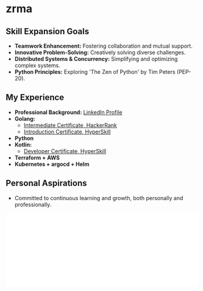 # zrma

## Skill Expansion Goals
- **Teamwork Enhancement:** Fostering collaboration and mutual support.
- **Innovative Problem-Solving:** Creatively solving diverse challenges.
- **Distributed Systems & Concurrency:** Simplifying and optimizing complex systems.
- **Python Principles:** Exploring 'The Zen of Python' by Tim Peters (PEP-20).

## My Experience
- **Professional Background:** [LinkedIn Profile](http://linkedin.com/in/zrma/)
- **Golang:**
  - [Intermediate Certificate, HackerRank](https://www.hackerrank.com/certificates/e7efbf1d08b6)
  - [Introduction Certificate, HyperSkill](https://hyperskill.org/certificates/9ab129e9-d39f-4289-8460-7baab915ae95.pdf)
- **Python**
- **Kotlin:**
  - [Developer Certificate, HyperSkill](https://hyperskill.org/certificates/393508c4-9efb-4df1-9b20-c44311b9cbb1.pdf)
- **Terraform + AWS**
- **Kubernetes + argocd + Helm**

## Personal Aspirations
- Committed to continuous learning and growth, both personally and professionally.

![Metrics](/metrics.plugin.topics.svg)
